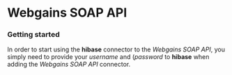 # Webgains SOAP API

### Getting started

In order to start using the **hibase** connector to the *Webgains SOAP API*, you simply need to provide your *username* and (*password* to **hibase** when adding the *Webgains SOAP API* connector.